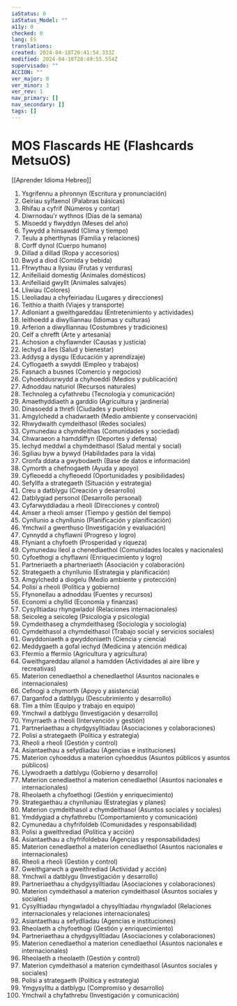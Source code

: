 ```yaml
---
iaStatus: 0
iaStatus_Model: ""
a11y: 0
checked: 0
lang: ES
translations: 
created: 2024-04-18T20:41:54.333Z
modified: 2024-04-18T20:49:55.554Z
supervisado: ""
ACCION: ""
ver_major: 0
ver_minor: 3
ver_rev: 1
nav_primary: []
nav_secondary: []
tags: []
---
```

# MOS Flascards HE (Flashcards MetsuOS)

[[Aprender Idioma Hebreo]]

1. Ysgrifennu a phronnyn (Escritura y pronunciación)
2. Geiriau sylfaenol (Palabras básicas)
3. Rhifau a cyfrif (Números y contar)
4. Diwrnodau'r wythnos (Días de la semana)
5. Misoedd y flwyddyn (Meses del año)
6. Tywydd a hinsawdd (Clima y tiempo)
7. Teulu a pherthynas (Familia y relaciones)
8. Corff dynol (Cuerpo humano)
9. Dillad a dillad (Ropa y accesorios)
10. Bwyd a diod (Comida y bebida)
11. Ffrwythau a llysiau (Frutas y verduras)
12. Anifeiliaid domestig (Animales domésticos)
13. Anifeiliaid gwyllt (Animales salvajes)
14. Lliwiau (Colores)
15. Lleoliadau a chyfeiriadau (Lugares y direcciones)
16. Teithio a thaith (Viajes y transporte)
17. Adloniant a gweithgareddau (Entretenimiento y actividades)
18. Ieithoedd a diwylliannau (Idiomas y culturas)
19. Arferion a diwylliannau (Costumbres y tradiciones)
20. Celf a chrefft (Arte y artesanía)
21. Achosion a chyfiawnder (Causas y justicia)
22. Iechyd a lles (Salud y bienestar)
23. Addysg a dysgu (Educación y aprendizaje)
24. Cyflogaeth a swyddi (Empleo y trabajos)
25. Fasnach a busnes (Comercio y negocios)
26. Cyhoeddusrwydd a chyhoeddi (Medios y publicación)
27. Adnoddau naturiol (Recursos naturales)
28. Technoleg a cyfathrebu (Tecnología y comunicación)
29. Amaethyddiaeth a garddio (Agricultura y jardinería)
30. Dinasoedd a threfi (Ciudades y pueblos)
31. Amgylchedd a chadwraeth (Medio ambiente y conservación)
32. Rhwydwaith cymdeithasol (Redes sociales)
33. Cymunedau a chymdeithas (Comunidades y sociedad)
34. Chwaraeon a hamddiffyn (Deportes y defensa)
35. Iechyd meddwl a chymdeithasol (Salud mental y social)
36. Sgiliau byw a bywyd (Habilidades para la vida)
37. Cronfa ddata a gwybodaeth (Base de datos e información)
38. Cymorth a chefnogaeth (Ayuda y apoyo)
39. Cyfleoedd a chyfleoedd (Oportunidades y posibilidades)
40. Sefyllfa a strategaeth (Situación y estrategia)
41. Creu a datblygu (Creación y desarrollo)
42. Datblygiad personol (Desarrollo personal)
43. Cyfarwyddiadau a rheoli (Direcciones y control)
44. Amser a rheoli amser (Tiempo y gestión del tiempo)
45. Cynllunio a chynllunio (Planificación y planificación)
46. Ymchwil a gwerthuso (Investigación y evaluación)
47. Cynnydd a chyflawni (Progreso y logro)
48. Ffyniant a chyfoeth (Prosperidad y riqueza)
49. Cymunedau lleol a chenedlaethol (Comunidades locales y nacionales)
50. Cyfoethogi a chyflawni (Enriquecimiento y logro)
51. Partneriaeth a phartneriaeth (Asociación y colaboración)
52. Strategaeth a chynllunio (Estrategia y planificación)
53. Amgylchedd a diogelu (Medio ambiente y protección)
54. Polisi a rheoli (Política y gobierno)
55. Ffynonellau a adnoddau (Fuentes y recursos)
56. Economi a chyllid (Economía y finanzas)
57. Cysylltiadau rhyngwladol (Relaciones internacionales)
58. Seicoleg a seicoleg (Psicología y psicología)
59. Cymdeithaseg a chymdeithaseg (Sociología y sociología)
60. Cymdeithasol a chymdeithasol (Trabajo social y servicios sociales)
61. Gwyddoniaeth a gwyddoniaeth (Ciencia y ciencia)
62. Meddygaeth a gofal iechyd (Medicina y atención médica)
63. Ffermio a ffermio (Agricultura y agricultura)
64. Gweithgareddau allanol a hamdden (Actividades al aire libre y recreativas)
65. Materion cenedlaethol a chenedlaethol (Asuntos nacionales e internacionales)
66. Cefnogi a chymorth (Apoyo y asistencia)
67. Darganfod a datblygu (Descubrimiento y desarrollo)
68. Tîm a thîm (Equipo y trabajo en equipo)
69. Ymchwil a datblygu (Investigación y desarrollo)
70. Ymyrraeth a rheoli (Intervención y gestión)
71. Partneriaethau a chydgysylltiadau (Asociaciones y colaboraciones)
72. Polisi a strategaeth (Política y estrategia)
73. Rheoli a rheoli (Gestión y control)
74. Asiantaethau a sefydliadau (Agencias e instituciones)
75. Materion cyhoeddus a materion cyhoeddus (Asuntos públicos y asuntos públicos)
76. Llywodraeth a datblygu (Gobierno y desarrollo)
77. Materion cenedlaethol a materion cenedlaethol (Asuntos nacionales e internacionales)
78. Rheolaeth a chyfoethogi (Gestión y enriquecimiento)
79. Strategaethau a chynlluniau (Estrategias y planes)
80. Materion cymdeithasol a chymdeithasol (Asuntos sociales y sociales)
81. Ymddygiad a chyfathrebu (Comportamiento y comunicación)
82. Cymunedau a chyfrifoldeb (Comunidades y responsabilidad)
83. Polisi a gweithrediad (Política y acción)
84. Asiantaethau a chyfrifoldebau (Agencias y responsabilidades)
85. Materion cenedlaethol a materion cenedlaethol (Asuntos nacionales e internacionales)
86. Rheoli a rheoli (Gestión y control)
87. Gweithgarwch a gweithrediad (Actividad y acción)
88. Ymchwil a datblygu (Investigación y desarrollo)
89. Partneriaethau a chydgysylltiadau (Asociaciones y colaboraciones)
90. Materion cymdeithasol a materion cymdeithasol (Asuntos sociales y sociales)
91. Cysylltiadau rhyngwladol a chysylltiadau rhyngwladol (Relaciones internacionales y relaciones internacionales)
92. Asiantaethau a sefydliadau (Agencias e instituciones)
93. Rheolaeth a chyfoethogi (Gestión y enriquecimiento)
94. Partneriaethau a chydgysylltiadau (Asociaciones y colaboraciones)
95. Materion cenedlaethol a materion cenedlaethol (Asuntos nacionales e internacionales)
96. Rheolaeth a rheolaeth (Gestión y control)
97. Materion cymdeithasol a materion cymdeithasol (Asuntos sociales y sociales)
98. Polisi a strategaeth (Política y estrategia)
99. Ymgysylltu a datblygu (Compromiso y desarrollo)
100. Ymchwil a chyfathrebu (Investigación y comunicación)
